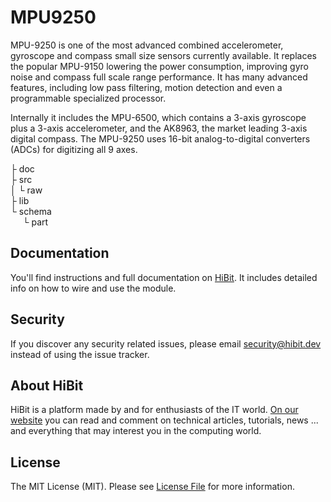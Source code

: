 # MPU9250
MPU-9250 is one of the most advanced combined accelerometer, gyroscope and compass small size sensors currently available. It replaces the popular MPU-9150 lowering the power consumption, improving gyro noise and compass full scale range performance. It has many advanced features, including low pass filtering, motion detection and even a programmable specialized processor.  

Internally it includes the MPU-6500, which contains a 3-axis gyroscope plus a 3-axis accelerometer, and the AK8963, the market leading 3-axis digital compass. The MPU-9250 uses 16-bit analog-to-digital converters (ADCs) for digitizing all 9 axes.  
  
├ doc  
├ src  
│  └ raw  
├ lib  
└ schema  
&nbsp;&nbsp;&nbsp;&nbsp;&nbsp;└ part  

## Documentation
You'll find instructions and full documentation on [HiBit](https://www.hibit.dev/posts/36/reading-mpu9250-sensors-with-arduino). It includes detailed info on how to wire and use the module.

## Security
If you discover any security related issues, please email security@hibit.dev instead of using the issue tracker.

## About HiBit
HiBit is a platform made by and for enthusiasts of the IT world. [On our website](https://www.hibit.dev) you can read and comment on technical articles, tutorials, news ... and everything that may interest you in the computing world.

## License
The MIT License (MIT). Please see [License File](LICENSE) for more information.
